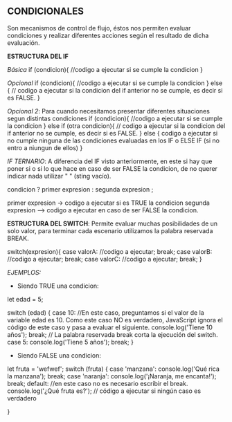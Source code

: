 ## CONDICIONALES

Son mecanismos de control de flujo, éstos nos permiten evaluar condiciones y realizar diferentes acciones según el resultado de dicha evaluación.

**ESTRUCTURA DEL IF**

*Básica*
if (condicion){
    //codigo a ejecutar si se cumple la condicion
}

*Opcional*
if (condicion){
    //codigo a ejecutar si se cumple la condicion
} else {
    // codigo a ejecutar si la condicion del if anterior no se cumple, es decir si es FALSE.
}

*Opcional 2*: Para cuando necesitamos presentar diferentes situaciones segun distintas condiciones
if (condicion){
    //codigo a ejecutar si se cumple la condicion
} else if (otra condicion){
    // codigo a ejecutar si la condicion del if anterior no se cumple, es decir si es FALSE.
} else {
    codigo a ejecutar si no cumple ninguna de las condiciones evaluadas en los IF o ELSE IF (si no entro a niungun de ellos)
}

*IF TERNARIO*: A diferencia del IF visto anteriormente, en este si hay que poner si o si lo que hace en caso de ser FALSE la condicion, de no querer indicar nada utilizar " " (sting vacío).

condicion ? primer expresion : segunda expresion ;

primer expresion -> codigo a ejecutar si es TRUE la condicion
segunda expresion --> codigo a ejecutar en caso de ser FALSE la condicion.

**ESTRUCTURA DEL SWITCH**: Permite evaluar muchas posibilidades de un solo valor, para terminar cada escenario utilizamos la palabra reservada BREAK.

switch(expresion){
    case valorA:
        //codigo a ejecutar;
        break;
    case valorB:
        //codigo a ejecutar;
        break;
    case valorC:
        //codigo a ejecutar;
        break;
}

*EJEMPLOS:*

- Siendo TRUE una condicion:

let edad = 5;

switch (edad) {
	case 10: //En este caso, preguntamos si el valor de la variable edad es 10. Como este caso NO es verdadero, JavaScript ignora el código de este caso y pasa a evaluar el siguiente.
    	console.log('Tiene 10 años');
    	break; // La palabra reservada break corta la ejecución del switch. 
    case 5:
    	console.log('Tiene 5 años');
    	break;
}

- Siendo FALSE una condicion:

let fruta = 'wefwef';
switch (fruta) {
	case 'manzana':
    	console.log('Qué rica la manzana');
    	break;
case 'naranja':
    	console.log('¡Naranja, me encanta!');
    	break;
default: //en este caso no es necesario escribir el break.
    	console.log('¿Qué fruta es?');  // código a ejecutar si ningún caso es verdadero
    
}